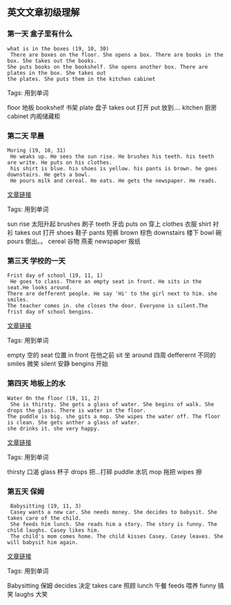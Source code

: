 ## 英文文章初级理解
### 第一天 盒子里有什么
```
what is in the boxes (19, 10, 30)
 There are boxes on the floor. She opens a box. There are books in the box. She takes out the books. 
She puts books on the bookshelf. She opens another box. There are plates in the box. She takes out
the plates. She puts them in the kitchen cabinet

```
Tags: 用到单词

floor 地板
bookshelf 书架
plate 盘子
takes out 打开
put 放到....
kitchen 厨房
cabinet 内阁储藏柜

### 第二天 早晨
```
Moring (19, 10, 31)
 He weaks up. He sees the sun rise. He brushes his teeth. his teeth are write. He puts on his clothes. 
 his shirt is blue. his shoes is yellow. his pants is brown. he goes downstairs. He gets a bowl. 
 He pours milk and cereal. He eats. He gets the newspaper. He reads.
```
[文章链接](https://www.eslfast.com/begin1/b1/b1001.htm)

Tags: 用到单词

sun rise 太阳升起
brushes 刷子
teeth 牙齿
puts on 穿上
clothes 衣服
shirt 衬衫
takes out 打开
shoes 鞋子
pants 短裤
brown 棕色
downstairs 楼下
bowl 碗
pours 倒出。。
cereal 谷物 燕麦
newspaper 报纸

### 第三天 学校的一天
```
Frist day of school (19, 11, 1)
 He goes to class. There an empty seat in front. He sits in the seat.He looks around.
There are defferent people. He say 'Hi' to the girl next to him. she smiles. 
The teacher comes in. she closes the door. Everyone is silent.The frist day of school bengins.
```
[文章链接](https://www.eslfast.com/begin1/b1/b1002.htm)

Tags: 用到单词

empty 空的
seat 位置
in front 在他之前
sit 坐
around 四周
defferernt 不同的
smiles 微笑
silent 安静
bengins 开始

### 第四天 地板上的水
```
Water 0n the floor (19, 11, 2)
 She is thirsty. She gets a glass of water. She begins of walk. She drops the glass. There is water in the floor.
The puddle is big. she gits a mop. She wipes the water off. The floor is clean. She gets anther a glass of water.
she drinks it. she very happy.

```
[文章链接](https://www.eslfast.com/begin1/b1/b1003.htm)

Tags: 用到单词

thirsty 口渴
glass 杯子
drops 把...打碎
puddle 水坑
mop 拖把
wipes 擦

### 第五天 保姆
```
 Babysitting (19, 11, 3)
 Casey wants a new car. She needs money. She decides to babysit. She takes care of the child. 
 She feeds him lunch. She reads him a story. The story is funny. The child laughs. Casey likes him. 
 The child's mom comes home. The child kisses Casey. Casey leaves. She will babysit him again.
```
[文章链接](https://www.eslfast.com/begin1/b1/b1004.htm)

Tags: 用到单词

Babysitting 保姆
decides 决定
takes care 照顾
lunch 午餐
feeds 喂养
funny 搞笑
laughs 大笑
